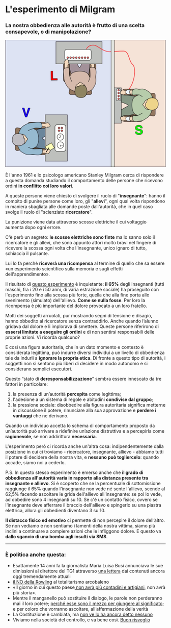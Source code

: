 # L'esperimento di Milgram

### La nostra obbedienza alle autorità è frutto di una scelta consapevole, o di manipolazione?

![l'esperimento di Milgram](/img/milgram.jpeg)

È l'anno 1961 e lo psicologo americano Stanley Milgram cerca di rispondere a questa domanda studiando il comportamento delle persone che ricevono ordini **in conflitto coi loro valori**.

A queste persone viene chiesto di svolgere il ruolo di "**insegnante**": hanno il compito di punire persone come loro, gli "**allevi**", ogni qual volta rispondono in maniera sbagliata alle domande poste dall'autorità, che in quel caso svolge il ruolo di "scienziato **ricercatore**".

La punizione viene data attraverso scosse elettriche il cui voltaggio aumenta dopo ogni errore.

C'è però un segreto: **le scosse elettriche sono finte** ma lo sanno solo il ricercatore e gli allevi, che sono appunto attori molto bravi nel fingere di ricevere la scossa ogni volta che l'insegnante, unico ignaro di tutto, schiaccia il pulsante.

Lui lo fa perché **riceverà una ricompensa** al termine di quello che sa essere «un esperimento scientifico sulla memoria e sugli effetti dell'apprendimento». 

Il risultato di [questo esperimento](https://it.wikipedia.org/wiki/Esperimento_di_Milgram) è inquietante: **il 65%** degli insegnanti (tutti maschi, fra i 20 e i 50 anni, di varia estrazione sociale) ha proseguito con l'esperimento fino alla scossa più forte, quella che alla fine porta allo svenimento (simulato) dell'allievo. **Come se nulla fosse**. Per loro la ricompensa è più importante del dolore provocato a un loro fratello.

Molti dei soggetti arruolati, pur mostrando segni di tensione e disagio, hanno obbedito al ricercatore senza contraddirlo. Anche quando l’alunno gridava dal dolore e li implorava di smettere. Queste persone riferirono di **essersi limitate a eseguire gli ordini** e di non sentirsi responsabili delle proprie azioni. Vi ricorda qualcuno?

E così una figura autoritaria, che in un dato momento e contesto è considerata legittima, può indurre diversi individui a un livello di obbedienza tale da indurli a **ignorare la propria etica**. Di fronte a questo tipo di autorità, i soggetti non si sentono più liberi di decidere in modo autonomo e si considerano semplici esecutori.

Questo “stato di **deresponsabilizzazione**” sembra essere innescato da tre fattori in particolare:

1. la presenza di un’autorità **percepita** come legittima;
2. l'adesione a un sistema di regole e abitudini **condivise dal gruppo**;
3. la pressione sociale: disobbedire alla figura autoritaria significa metterne in discussione il potere, rinunciare alla sua approvazione e **perdere i vantaggi** che ne derivano.

Quando un individuo accetta lo schema di comportamento proposto da un’autorità può arrivare a ridefinire un’azione distruttiva e a percepirla come **ragionevole**, se non addirittura **necessaria**.

L'esperimento però ci ricorda anche un'altra cosa: indipendentemente dalla posizione in cui ci troviamo - ricercatore, insegnante, allievo - abbiamo tutti il potere di decidere della nostra vita, e **nessuno può togliercelo**: quando accade, siamo noi a cederlo.

P.S. In questo stesso esperimento è emerso anche che **il grado di obbedienza all'autorità varia in rapporto alla distanza presente tra insegnante e allievo**. Si è scoperto che se la percentuale di sottomissione raggiunge il 65% quando l'insegnante non vede né sente l'allievo, scende al 62,5% facendo ascoltare le grida dell'allievo all'insegnante: se poi lo vede, ad obbedire sono 4 insegnanti su 10. Se c'è un contatto fisico, ovvero se l'insegnante deve afferrare il braccio dell'allievo e spingerlo su una piastra elettrica, allora gli obbedienti diventano 3 su 10.

**Il distacco fisico ed emotivo** ci permette di non percepire il dolore dell’altro. Se non vediamo e non sentiamo i lamenti della nostra vittima, siamo più inclini a continuare a compiere azioni che le infliggono dolore. E questo va **dallo sgancio di una bomba agli insulti via SMS**.

---

### È politica anche questa:
- Esattamente 14 anni fa la giornalista Maria Luisa Busi annunciava le sue dimissioni al direttore del TG1 attraverso [una lettera](/articles/2024-05-21-maria-luisa-busi.html) dai contenuti ancora oggi tremendamente attuali
- [il NO della Rowling](/articles/2024-04-04-rowling-guerra-al-totalitarismo-arcobaleno.html) al totalitarismo arcobaleno
- «Il giorno in cui questo paese[ non avrà più contadini e artigiani](/articles/2024-03-06-protesta-agricoltori.html), non avrà più storia».
- Mentre il manganello può sostituire il dialogo, le parole non perderanno mai il loro potere; [perché esse sono il mezzo per giungere al significato](/articles/2023-12-13-una-profezia.html); e per coloro che vorranno ascoltare, all’affermazione della verità
- La Costituzione è cambiata, ma [non ve lo ha ancora detto nessuno](/articles/2022-02-24-modifica-silenziosa-alla-costituzione.html)
- Viviamo nella società del controllo, e va bene così. [Buon risveglio](/articles/2024-02-08-matrix.html)